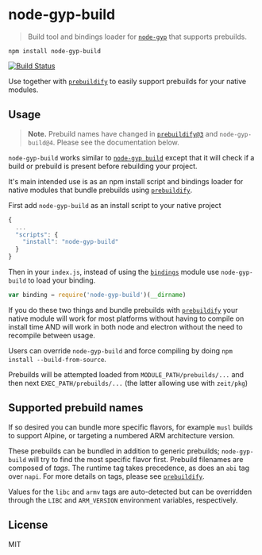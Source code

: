 # node-gyp-build

> Build tool and bindings loader for [`node-gyp`][node-gyp] that supports prebuilds.

```
npm install node-gyp-build
```

[![Build Status](https://travis-ci.org/prebuild/node-gyp-build.svg?branch=master)](https://travis-ci.org/prebuild/node-gyp-build)

Use together with [`prebuildify`][prebuildify] to easily support prebuilds for your native modules.

## Usage

> **Note.** Prebuild names have changed in [`prebuildify@3`][prebuildify] and `node-gyp-build@4`. Please see the documentation below.

`node-gyp-build` works similar to [`node-gyp build`][node-gyp] except that it will check if a build or prebuild is present before rebuilding your project.

It's main intended use is as an npm install script and bindings loader for native modules that bundle prebuilds using [`prebuildify`][prebuildify].

First add `node-gyp-build` as an install script to your native project

``` js
{
  ...
  "scripts": {
    "install": "node-gyp-build"
  }
}
```

Then in your `index.js`, instead of using the [`bindings`](https://www.npmjs.com/package/bindings) module use `node-gyp-build` to load your binding.

``` js
var binding = require('node-gyp-build')(__dirname)
```

If you do these two things and bundle prebuilds with [`prebuildify`][prebuildify] your native module will work for most platforms
without having to compile on install time AND will work in both node and electron without the need to recompile between usage.

Users can override `node-gyp-build` and force compiling by doing `npm install --build-from-source`.

Prebuilds will be attempted loaded from `MODULE_PATH/prebuilds/...` and then next `EXEC_PATH/prebuilds/...` (the latter allowing use with `zeit/pkg`)

## Supported prebuild names

If so desired you can bundle more specific flavors, for example `musl` builds to support Alpine, or targeting a numbered ARM architecture version.

These prebuilds can be bundled in addition to generic prebuilds; `node-gyp-build` will try to find the most specific flavor first. Prebuild filenames are composed of _tags_. The runtime tag takes precedence, as does an `abi` tag over `napi`. For more details on tags, please see [`prebuildify`][prebuildify].

Values for the `libc` and `armv` tags are auto-detected but can be overridden through the `LIBC` and `ARM_VERSION` environment variables, respectively.

## License

MIT

[prebuildify]: https://github.com/prebuild/prebuildify
[node-gyp]: https://www.npmjs.com/package/node-gyp
